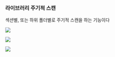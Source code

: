 ### 라이브러리 주기적 스캔

섹션별, 또는 하위 폴더별로 주기적 스캔을 하는 기능이다



![](https://cdn.discordapp.com/attachments/631112094015815681/902644120697339914/unknown.png)


![](https://media.discordapp.net/attachments/631112094015815681/902644410804731924/unknown.png)


![](https://cdn.discordapp.com/attachments/631112094015815681/902644644213579776/unknown.png)
